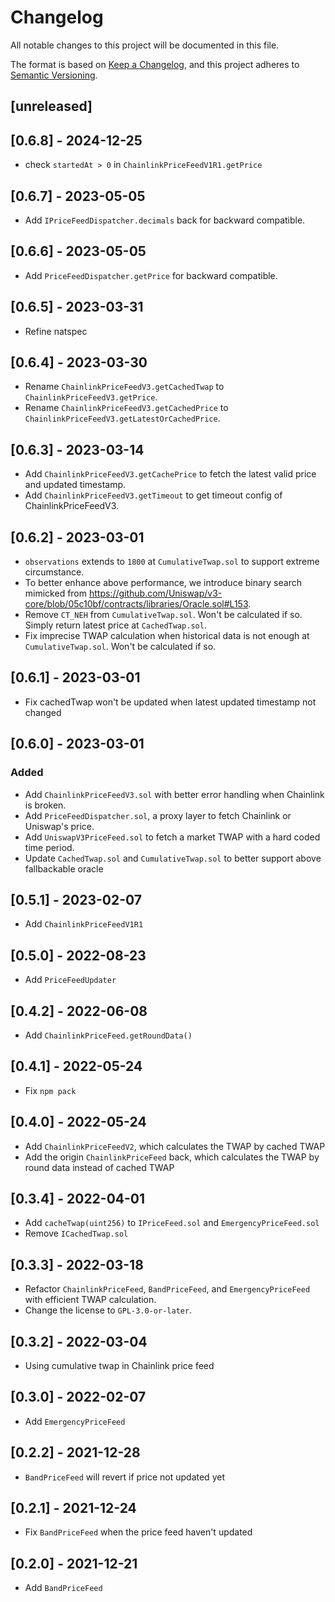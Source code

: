 # Changelog

All notable changes to this project will be documented in this file.

The format is based on [Keep a Changelog](https://keepachangelog.com/en/1.0.0/),
and this project adheres to [Semantic Versioning](https://semver.org/spec/v2.0.0.html).

## [unreleased]

## [0.6.8] - 2024-12-25
- check `startedAt > 0` in `ChainlinkPriceFeedV1R1.getPrice`

## [0.6.7] - 2023-05-05
- Add `IPriceFeedDispatcher.decimals` back for backward compatible.

## [0.6.6] - 2023-05-05
- Add `PriceFeedDispatcher.getPrice` for backward compatible.

## [0.6.5] - 2023-03-31
- Refine natspec

## [0.6.4] - 2023-03-30
- Rename `ChainlinkPriceFeedV3.getCachedTwap` to `ChainlinkPriceFeedV3.getPrice`.
- Rename `ChainlinkPriceFeedV3.getCachedPrice` to `ChainlinkPriceFeedV3.getLatestOrCachedPrice`.

## [0.6.3] - 2023-03-14
- Add `ChainlinkPriceFeedV3.getCachePrice` to fetch the latest valid price and updated timestamp.
- Add `ChainlinkPriceFeedV3.getTimeout` to get timeout config of ChainlinkPriceFeedV3.

## [0.6.2] - 2023-03-01
- `observations` extends to `1800` at `CumulativeTwap.sol` to support extreme circumstance.
- To better enhance above performance, we introduce binary search mimicked from https://github.com/Uniswap/v3-core/blob/05c10bf/contracts/libraries/Oracle.sol#L153.
- Remove `CT_NEH` from `CumulativeTwap.sol`. Won't be calculated if so. Simply return latest price at `CachedTwap.sol`.
- Fix imprecise TWAP calculation when historical data is not enough at `CumulativeTwap.sol`. Won't be calculated if so.

## [0.6.1] - 2023-03-01
- Fix cachedTwap won't be updated when latest updated timestamp not changed

## [0.6.0] - 2023-03-01
### Added
- Add `ChainlinkPriceFeedV3.sol` with better error handling when Chainlink is broken.
- Add `PriceFeedDispatcher.sol`, a proxy layer to fetch Chainlink or Uniswap's price.
- Add `UniswapV3PriceFeed.sol` to fetch a market TWAP with a hard coded time period.
- Update `CachedTwap.sol` and `CumulativeTwap.sol` to better support above fallbackable oracle

## [0.5.1] - 2023-02-07

- Add `ChainlinkPriceFeedV1R1`

## [0.5.0] - 2022-08-23

- Add `PriceFeedUpdater`

## [0.4.2] - 2022-06-08

- Add `ChainlinkPriceFeed.getRoundData()`

## [0.4.1] - 2022-05-24

- Fix `npm pack`

## [0.4.0] - 2022-05-24

- Add `ChainlinkPriceFeedV2`, which calculates the TWAP by cached TWAP
- Add the origin `ChainlinkPriceFeed` back, which calculates the TWAP by round data instead of cached TWAP

## [0.3.4] - 2022-04-01

- Add `cacheTwap(uint256)` to `IPriceFeed.sol` and `EmergencyPriceFeed.sol`
- Remove `ICachedTwap.sol`

## [0.3.3] - 2022-03-18

- Refactor `ChainlinkPriceFeed`, `BandPriceFeed`, and `EmergencyPriceFeed` with efficient TWAP calculation.
- Change the license to `GPL-3.0-or-later`.

## [0.3.2] - 2022-03-04

- Using cumulative twap in Chainlink price feed

## [0.3.0] - 2022-02-07

- Add `EmergencyPriceFeed`

## [0.2.2] - 2021-12-28

- `BandPriceFeed` will revert if price not updated yet

## [0.2.1] - 2021-12-24

- Fix `BandPriceFeed` when the price feed haven't updated

## [0.2.0] - 2021-12-21

- Add `BandPriceFeed`
